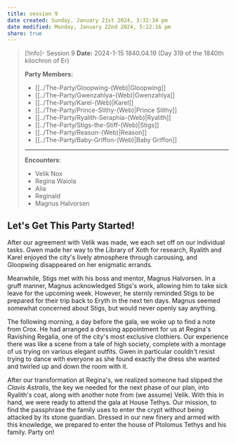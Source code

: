 ```yaml
---
title: session 9
date created: Sunday, January 21st 2024, 3:32:34 pm
date modified: Monday, January 22nd 2024, 5:22:16 pm
share: true
---
```




> [!info]- Session 9 **Date:** 2024-1-15 1840.04.19 (Day 319 of the 1840th kilochron of Er)
>
> **Party Members:**
> 
> - [[../The-Party/Gloopwing-(Web)|Gloopwing]]
> - [[../The-Party/Gwenzahlya-(Web)|Gwenzahlya]]
> - [[../The-Party/Karel-(Web)|Karel]]
> - [[../The-Party/Prince-Slithy-(Web)|Prince Slithy]]
> - [[../The-Party/Ryalith-Seraphia-(Web)|Ryalith]]
> - [[../The-Party/Stigs-the-Stiff-(Web)|Stigs]]
> - [[../The-Party/Reason-(Web)|Reason]]
> - [[../The-Party/Baby-Griffon-(Web)|Baby Griffon]]
> ---
> 
> **Encounters**:
> - Velik Nox
> - Regina Waiola 
> - Alia 
> - Reginald 
> - Magnus Halvorsen 

## Let's Get This Party Started!

After our agreement with Velik was made, we each set off on our individual tasks. Gwen made her way to the Library of Xoth for research, Ryalith and Karel enjoyed the city's lively atmosphere through carousing, and Gloopwing disappeared on her enigmatic errands.

Meanwhile, Stigs met with his boss and mentor, Magnus Halvorsen. In a gruff manner, Magnus acknowledged Stigs's work, allowing him to take sick leave for the upcoming week. However, he sternly reminded Stigs to be prepared for their trip back to Eryth in the next ten days. Magnus seemed somewhat concerned about Stigs, but would never openly say anything. 

The following morning, a day before the gala, we woke up to find a note from Crox. He had arranged a dressing appointment for us at Regina's Ravishing Regalia, one of the city's most exclusive clothiers. Our experience there was like a scene from a tale of high society, complete with a montage of us trying on various elegant outfits. Gwen in particular couldn't resist trying to dance with everyone as she found exactly the dress she wanted and twirled up and down the room with it. 

After our transformation at Regina's, we realized someone had slipped the *Clavis Astralis*, the key we needed for the next phase of our plan, into Ryalith's coat, along with another note from (we assume) Velik. With this in hand, we were ready to attend the gala at House Tethys. Our mission, to find the passphrase the family uses to enter the crypt without being attacked by its stone guardian. Dressed in our new finery and armed with this knowledge, we prepared to enter the house of Ptolomus Tethys and his family. Party on! 
